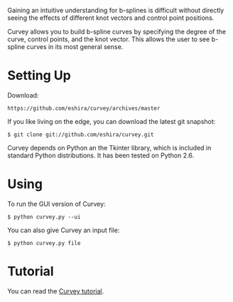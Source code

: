 Gaining an intuitive understanding for b-splines is difficult without directly
seeing the effects of different knot vectors and control point positions.

Curvey allows you to build b-spline curves by specifying the degree of the
curve, control points, and the knot vector. This allows the user to see b-spline
curves in its most general sense.

Setting Up
=====================

Download:

    https://github.com/eshira/curvey/archives/master

If you like living on the edge, you can download the latest git snapshot:

    $ git clone git://github.com/eshira/curvey.git

Curvey depends on Python an the Tkinter library, which is included in standard
Python distributions. It has been tested on Python 2.6.

Using
=====================

To run the GUI version of Curvey:

    $ python curvey.py --ui

You can also give Curvey an input file:

    $ python curvey.py file

Tutorial
=====================

You can read the <a href="http://elbenshira.com/curvey/">Curvey tutorial</a>.
